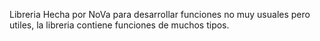 Libreria Hecha por NoVa
para desarrollar funciones no muy usuales pero utiles,
la libreria contiene funciones de muchos tipos.